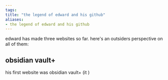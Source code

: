 ```yaml
---
tags: 
title: "the legend of edward and his github"
aliases:
- the legend of edward and his github
---
```


edward has made three websites so far. here's an outsiders perspective on all of them:

## obsidian vault+

his first website was obsidian vault+ (it )